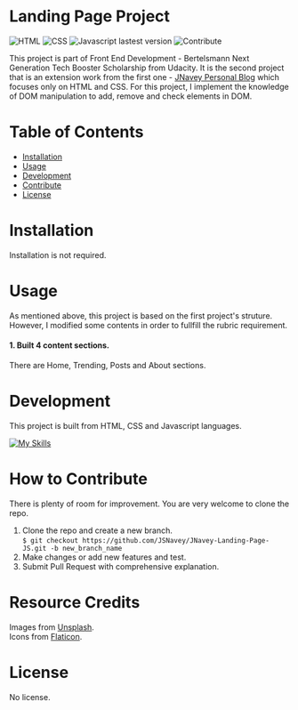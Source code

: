 # Landing Page Project  
![HTML](https://img.shields.io/badge/HTML-HTML5-orange)
![CSS](https://img.shields.io/badge/CSS-CSS3-blue)
![Javascript lastest version](https://img.shields.io/badge/Javascript-ECMAScript%202022-f0db4f)
![Contribute](https://img.shields.io/badge/Contribute-Welcome-ff69b4)

This project is part of Front End Development - Bertelsmann Next Generation Tech Booster Scholarship from Udacity. It is the second project that is an extension work from the first one - [JNavey Personal Blog]( https://jsnavey.github.io/JNavey-Personal-Blog/) which focuses only on HTML and CSS. For this project, I implement the knowledge of DOM manipulation to add, remove and check elements in DOM.

# Table of Contents

- [Installation](#installation)
- [Usage](#usage)
- [Development](#development)
- [Contribute](#contribute)
- [License](#license)

# Installation
Installation is not required.

# Usage
As mentioned above, this project is based on the first project's struture. However, I modified some contents in order to fullfill the rubric requirement.

#### 1. Built 4 content sections.
There are Home, Trending, Posts and About sections. 

# Development
This project is built from HTML, CSS and Javascript languages.<br>

[![My Skills](https://skills.thijs.gg/icons?i=js,html,css)](https://skills.thijs.gg)

# How to Contribute
There is plenty of room for improvement. You are very welcome to clone the repo.  
1. Clone the repo and create a new branch.<br>
`$ git checkout https://github.com/JSNavey/JNavey-Landing-Page-JS.git -b new_branch_name`
2. Make changes or add new features and test.
3. Submit Pull Request with comprehensive explanation.

# Resource Credits
Images from [Unsplash](https://unsplash.com/).<br>
Icons from [Flaticon](https://www.flaticon.com/).

# License
No license.


